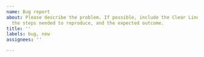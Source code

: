 ```yaml
---
name: Bug report
about: Please describe the problem. If possible, include the Clear Linux version,
  the steps needed to reproduce, and the expected outcome.
title: ''
labels: bug, new
assignees: ''

---
```



